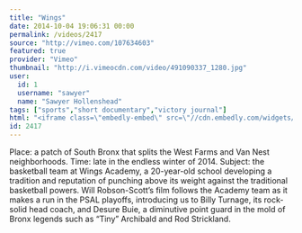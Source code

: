 ```yaml
---
title: "Wings"
date: 2014-10-04 19:06:31 00:00
permalink: /videos/2417
source: "http://vimeo.com/107634603"
featured: true
provider: "Vimeo"
thumbnail: "http://i.vimeocdn.com/video/491090337_1280.jpg"
user:
  id: 1
  username: "sawyer"
  name: "Sawyer Hollenshead"
tags: ["sports","short documentary","victory journal"]
html: "<iframe class=\"embedly-embed\" src=\"//cdn.embedly.com/widgets/media.html?src=http%3A%2F%2Fplayer.vimeo.com%2Fvideo%2F107634603&wmode=transparent&src_secure=1&url=http%3A%2F%2Fvimeo.com%2F107634603&image=http%3A%2F%2Fi.vimeocdn.com%2Fvideo%2F491090337_1280.jpg&key=daaebf4d9cdd46779200162d0ca86e20&type=text%2Fhtml&schema=vimeo\" width=\"1280\" height=\"720\" scrolling=\"no\" frameborder=\"0\" allowfullscreen></iframe>"
id: 2417
---
```


Place: a patch of South Bronx that splits the West Farms and Van Nest neighborhoods. Time: late in the endless winter of 2014. Subject: the basketball team at Wings Academy, a 20-year-old school developing a tradition and reputation of punching above its weight against the traditional basketball powers. Will Robson-Scott’s film follows the Academy team as it makes a run in the PSAL playoffs, introducing us to Billy Turnage, its rock-solid head coach, and Desure Buie, a diminutive point guard in the mold of Bronx legends such as “Tiny” Archibald and Rod Strickland.